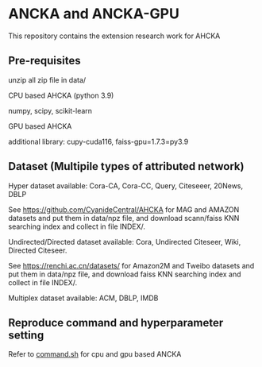# ANCKA and ANCKA-GPU
This repository contains the extension research work for AHCKA

## Pre-requisites
unzip all zip file in data/

CPU based AHCKA (python 3.9)

numpy, scipy, scikit-learn

GPU based AHCKA

additional library: cupy-cuda116, faiss-gpu=1.7.3=py3.9

## Dataset (Multipile types of attributed network)

Hyper dataset available: Cora-CA, Cora-CC, Query, Citeseeer, 20News, DBLP 

See https://github.com/CyanideCentral/AHCKA for MAG and AMAZON datasets and put them in data/npz file, and download scann/faiss KNN searching index and collect in file INDEX/.

Undirected/Directed dataset available: Cora, Undirected Citeseer, Wiki, Directed Citeseer.

See https://renchi.ac.cn/datasets/ for Amazon2M and Tweibo datasets and put them in data/npz file, and download faiss KNN searching index and collect in file INDEX/.

Multiplex dataset available: ACM, DBLP, IMDB

## Reproduce command and hyperparameter setting

Refer to [command.sh](command.sh) for cpu and gpu based ANCKA 